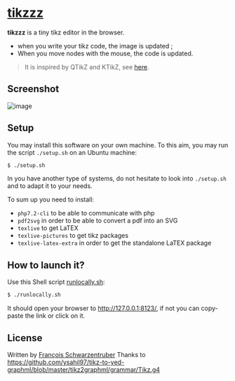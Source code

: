 # [tikzzz](https://github.com/francoisschwarzentruber/tikzzz/)

**tikzzz** is a tiny tikz editor in the browser.
- when you write your tikz code, the image is updated ;
- When you move nodes with the mouse, the code is updated.

> It is inspired by QTikZ and KTikZ, see [here](https://github.com/fhackenberger/ktikz).

## Screenshot

![image](https://user-images.githubusercontent.com/43071857/204097889-28da69a8-6b9d-416c-9e96-096dbdadaf92.png)


## Setup

You may install this software on your own machine. To this aim, you may run the script `./setup.sh` on an Ubuntu machine:

```bash
$ ./setup.sh
```


In you have another type of systems, do not hesitate to look into `./setup.sh` and to adapt it to your needs.

To sum up you need to install:
- `php7.2-cli` to be able to communicate with php
- `pdf2svg` in order to be able to convert a pdf into an SVG
- `texlive` to get LaTEX
- `texlive-pictures` to get tikz packages
- `texlive-latex-extra` in order to get the standalone LaTEX package


## How to launch it?

Use this Shell script [runlocally.sh](runlocally.sh):
```bash
$ ./runlocally.sh
```
It should open your browser to http://127.0.0.1:8123/, if not you can copy-paste the link or click on it.

## License
Written by [François Schwarzentruber](https://github.com/francoisschwarzentruber/)
Thanks to https://github.com/ysahil97/tikz-to-yed-graphml/blob/master/tikz2graphml/grammar/Tikz.g4

